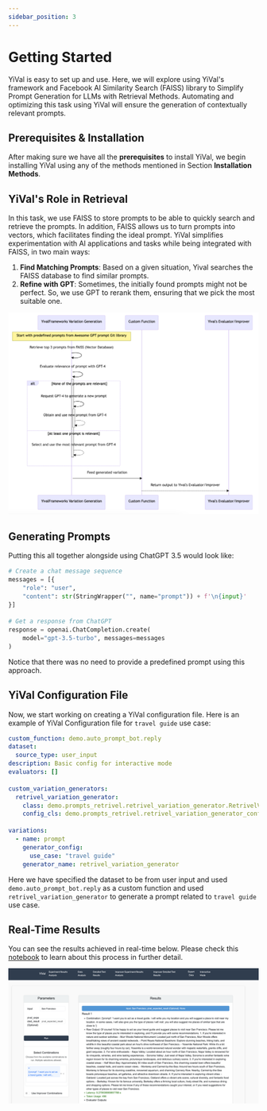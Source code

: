 ```yaml
---
sidebar_position: 3
---
```


# Getting Started 

YiVal is easy to set up and use. Here, we will explore using YiVal's framework and Facebook AI Similarity Search (FAISS) library to Simplify Prompt Generation for LLMs with Retrieval Methods. Automating and optimizing this task using YiVal will ensure the generation of contextually relevant prompts. 

## Prerequisites & Installation

After making sure we have all the **prerequisites** to install YiVal, we begin installing YiVal using any of the methods mentioned in Section **Installation Methods**.

## YiVal's Role in Retrieval

In this task, we use FAISS to store prompts to be able to quickly search and retrieve the prompts. In addition, FAISS allows us to turn prompts into vectors, which facilitates finding the ideal prompt. YiVal simplifies experimentation with AI applications and tasks while being integrated with FAISS, in two main ways: 

1. **Find Matching Prompts**: Based on a given situation, Yival searches the FAISS database to find similar prompts.
2. **Refine with GPT**: Sometimes, the initially found prompts might not be perfect. So, we use GPT to rerank them, ensuring that we pick the most suitable one.

![img](Getting-Started_imgs/-16995993052742.png)

## Generating Prompts

Putting this all together alongside using ChatGPT 3.5 would look like:

```Python
# Create a chat message sequence
messages = [{
    "role": "user",
    "content": str(StringWrapper("", name="prompt")) + f'\n{input}'
}]

# Get a response from ChatGPT
response = openai.ChatCompletion.create(
    model="gpt-3.5-turbo", messages=messages
)
```

 Notice that there was no need to provide a predefined prompt using this approach. 

## **YiVal Configuration File** 

 Now, we start working on creating a YiVal configuration file. Here is an example of YiVal Configuration file for `travel guide` use case: 

```YAML
custom_function: demo.auto_prompt_bot.reply
dataset:
  source_type: user_input
description: Basic config for interactive mode
evaluators: []

custom_variation_generators:
  retrivel_variation_generator:
    class: demo.prompts_retrivel.retrivel_variation_generator.RetrivelVariationGenerator
    config_cls: demo.prompts_retrivel.retrivel_variation_generator_config.RetrivelVariationGeneratorConfig

variations:
  - name: prompt
    generator_config:
      use_case: "travel guide"
    generator_name: retrivel_variation_generator
```

 Here we have specified the dataset to be from user input and used `demo.auto_prompt_bot.reply` as a custom function and used `retrivel_variation_generator` to generate a prompt related to `travel guide` use case.

## Real-Time Results

 You can see the results achieved in real-time below. Please check this [notebook](https://colab.research.google.com/drive/1L7miRwTQSZfm5xOKBakWOG5bOumMynpv?usp=sharing#scrollTo=r5I9F1kJlSj2) to learn about this process in further detail.

![img](Getting-Started_imgs/-16995993052711.png)
